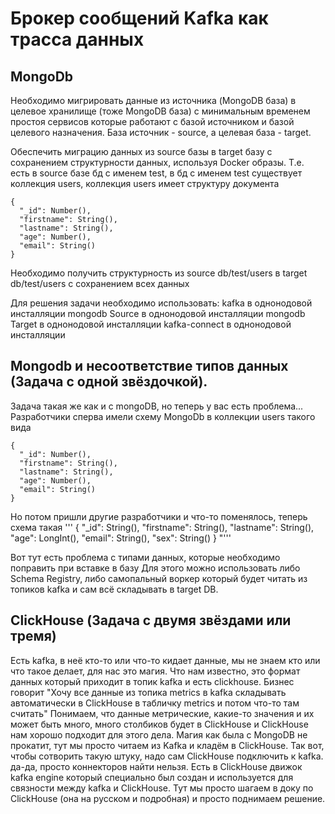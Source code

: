 # Брокер сообщений Kafka как трасса данных
## MongoDb

Необходимо мигрировать данные из источника (MongoDB база) в целевое хранилище (тоже MongoDB база) с минимальным временем простоя сервисов которые работают с базой источником и базой целевого назначения.
База источник - source, а целевая база - target.

Обеспечить миграцию данных из source базы в target базу с сохранением структурности данных, используя Docker образы.
Т.е. есть в source базе бд с именем test, в бд с именем test существует коллекция users, коллекция users имеет структуру документа
```plain
{
  "_id": Number(),
  "firstname": String(),
  "lastname": String(),
  "age": Number(),
  "email": String()
}
```

Необходимо получить структурность из source db/test/users в target db/test/users с сохранением всех данных

Для решения задачи необходимо использовать:
kafka в однонодовой инсталляции
mongodb Source в однонодовой инсталляции
mongodb Target в однонодовой инсталляции
kafka-connect  в однонодовой инсталляции

## Mongodb и несоответствие типов данных (Задача с одной звёздочкой).
Задача такая же как и с mongoDB, но теперь у вас есть проблема...
Разработчики сперва имели схему MongoDb в коллекции users  такого вида
```plain
{
  "_id": Number(),
  "firstname": String(),
  "lastname": String(),
  "age": Number(),
  "email": String()
}
```


Но потом пришли другие разработчики и что-то поменялось, теперь схема такая
'''
{
"_id": String(),
"firstname": String(),
"lastname": String(),
"age": LongInt(),
"email": String(),
"sex": String()
}
"'''

Вот тут есть проблема с типами данных, которые необходимо поправить при вставке в базу
Для этого можно использовать либо Schema Registry, либо самопальный воркер который будет читать из топиков kafka и сам всё складывать в target DB.


## ClickHouse (Задача с двумя звёздами или тремя)
Есть kafka, в неё кто-то или что-то кидает данные, мы не знаем кто или что такое делает, для нас это магия.
Что нам известно, это формат данных который приходит в топик kafka и есть clickhouse.
Бизнес говорит "Хочу все данные из топика metrics в kafka складывать автоматически в ClickHouse в табличку metrics и потом что-то там считать"
Понимаем, что данные метрические, какие-то значения и их может быть много, много столбиков будет в ClickHouse и ClickHouse нам хорошо подходит для этого дела.
Магия как была  с MongoDB не прокатит, тут мы просто читаем из Kafka и кладём в ClickHouse.
Так вот, чтобы сотворить такую штуку, надо сам ClickHouse подключить к kafka.
да-да, просто коннекторов найти нельзя. Есть в ClickHouse движок kafka engine который специально был создан и используется для связности между kafka и ClickHouse.
Тут мы просто шагаем в доку по ClickHouse (она на русском и подробная) и просто поднимаем решение.
